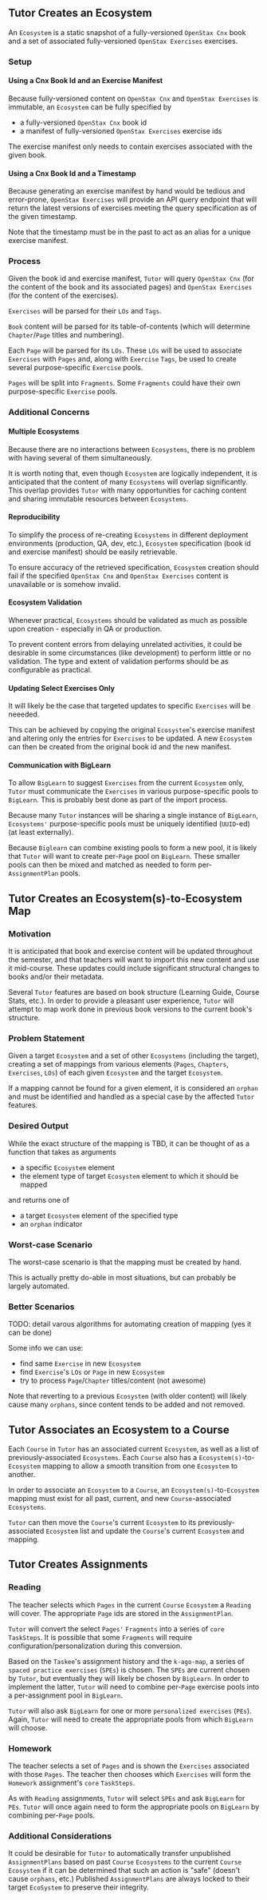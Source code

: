 
## Tutor Creates an Ecosystem

An `Ecosystem` is a static snapshot of 
a fully-versioned `OpenStax Cnx` book 
and 
a set of associated fully-versioned `OpenStax Exercises` exercises.

### Setup

#### Using a Cnx Book Id and an Exercise Manifest

Because fully-versioned content on `OpenStax Cnx` and `OpenStax Exercises` is immutable, 
an `Ecosystem` can be fully specified by

* a fully-versioned `OpenStax Cnx` book id
* a manifest of fully-versioned `OpenStax Exercises` exercise ids

The exercise manifest only needs to contain exercises associated with the given book.

#### Using a Cnx Book Id and a Timestamp

Because generating an exercise manifest by hand would be tedious and error-prone,
`OpenStax Exercises` will provide an API query endpoint
that will return the latest versions of exercises meeting the query specification
as of the given timestamp.

Note that the timestamp must be in the past
to act as an alias for a unique exercise manifest.

### Process

Given the book id and exercise manifest, 
`Tutor` will query 
`OpenStax Cnx` (for the content of the book and its associated pages)
and 
`OpenStax Exercises` (for the content of the exercises).

`Exercises` will be parsed for their `LOs` and `Tags`.

`Book` content will be parsed for its table-of-contents (which will determine `Chapter`/`Page` titles and numbering).

Each `Page` will be parsed for its `LOs`.
These `LOs` will be used to associate `Exercises` with `Pages`
and, along with `Exercise` `Tags`,
be used to create several purpose-specific `Exercise` pools.

`Pages` will be split into `Fragments`.  Some `Fragments` could have their own purpose-specific `Exercise` pools.

### Additional Concerns

#### Multiple Ecosystems

Because there are no interactions between `Ecosystems`, there is no problem with having several of them simultaneously. 

It is worth noting that,
even though `Ecosystem` are logically independent,
it is anticipated that the content of many `Ecosystems` will overlap significantly.
This overlap provides `Tutor` with many opportunities
for caching content and
sharing immutable resources between `Ecosystems`.

#### Reproducibility

To simplify the process of re-creating `Ecosystems` in different deployment environments (production, QA, dev, etc.), 
`Ecosystem` specification (book id and exercise manifest) should be easily retrievable.

To ensure accuracy of the retrieved specification, 
`Ecosystem` creation should fail
if the specified `OpenStax Cnx` and `OpenStax Exercises` content is unavailable
or is somehow invalid.

#### Ecosystem Validation

Whenever practical, `Ecosystems` should be validated as much as possible upon creation - especially in QA or production.

To prevent content errors from delaying unrelated activities,
it could be desirable in some circumstances (like development)
to perform little or no validation.
The type and extent of validation performs should be as configurable as practical.

#### Updating Select Exercises Only

It will likely be the case that targeted updates to specific `Exercises` will be neeeded.

This can be achieved by copying the original `Ecosystem`'s exercise manifest
and altering only the entries for `Exercises` to be updated.
A new `Ecosystem` can then be created from the original book id and the new manifest.

#### Communication with BigLearn

To allow `BigLearn` to suggest `Exercises` from the current `Ecosystem` only, 
`Tutor` must communicate the `Exercises` in various purpose-specific pools
to `BigLearn`.  This is probably best done as part of the import process.

Because many `Tutor` instances will be sharing a single instance of `BigLearn`,
`Ecosystems'` purpose-specific pools must be uniquely identified (`UUID`-ed)
(at least externally).

Because `Biglearn` can combine existing pools to form a new pool,
it is likely that `Tutor` will want to create per-`Page` pool on `BigLearn`.
These smaller pools can then be mixed and matched as needed to form per-`AssignmentPlan` pools.

## Tutor Creates an Ecosystem(s)-to-Ecosystem Map

### Motivation

It is anticipated that book and exercise content will be updated throughout the semester,
and that teachers will want to import this new content and use it mid-course.
These updates could include significant structural changes to books and/or their metadata.

Several `Tutor` features are based on book structure
(Learning Guide, Course Stats, etc.).
In order to provide a pleasant user experience, 
`Tutor` will attempt to map work done in previous book versions
to the current book's structure.

### Problem Statement

Given a target `Ecosystem` and a set of other `Ecosystems` (including the target),
creating a set of mappings
from various elements
(`Pages`, `Chapters`, `Exercises`, `LOs`)
of each given `Ecosystem` and the target `Ecosystem`.

If a mapping cannot be found for a given element,
it is considered an `orphan`
and must be identified
and handled as a special case
by the affected `Tutor` features.

### Desired Output

While the exact structure of the mapping is TBD,
it can be thought of as a function
that takes as arguments

* a specific `Ecosystem` element
* the element type of target `Ecosystem` element to which it should be mapped

and returns one of

* a target `Ecosystem` element of the specified type
* an `orphan` indicator

### Worst-case Scenario

The worst-case scenario is that the mapping must be created by hand.

This is actually pretty do-able in most situations, but can probably be largely automated.

### Better Scenarios

TODO: detail varous algorithms for automating creation of mapping (yes it can be done)

Some info we can use:
* find same `Exercise` in new `Ecosystem`
* find `Exercise`'s `LOs` or `Page` in new `Ecosystem`
* try to process `Page`/`Chapter` titles/content (not awesome)

Note that reverting to a previous `Ecosystem` (with older content) will likely cause many `orphans`,
since content tends to be added and not removed.

## Tutor Associates an Ecosystem to a Course

Each `Course` in `Tutor` has an associated current `Ecosystem`,
as well as a list of previously-associated `Ecosystems`.
Each `Course` also has a `Ecosystem(s)`-to-`Ecosystem` mapping
to allow a smooth transition from one `Ecosystem` to another.

In order to associate an `Ecosystem` to a `Course`, 
an `Ecosystem(s)`-to-`Ecosystem` mapping
must exist for all past, current, and new `Course`-associated `Ecosystems`.

`Tutor` can then move the `Course`'s current `Ecosystem` 
to its previously-associated `Ecosystem` list
and update the `Course`'s current `Ecosystem` and mapping.

## Tutor Creates Assignments

### Reading

The teacher selects which `Pages` in the current `Course` `Ecosystem` a `Reading` will cover.
The appropriate `Page` ids are stored in the `AssignmentPlan`.

`Tutor` will convert the select `Pages'` `Fragments` into a series of `core` `TaskSteps`.
It is possible that some `Fragments` will require configuration/personalization during this conversion.

Based on the `Taskee`'s assignment history and the `k-ago-map`,
a series of `spaced practice exercises` (`SPEs`) is chosen.
The `SPEs` are current chosen by `Tutor`,
but eventually they will likely be chosen by `BigLearn`.
In order to implement the latter,
`Tutor` will need to combine per-`Page` exercise pools into a per-assignment pool in `BigLearn`.

`Tutor` will also ask `BigLearn` for one or more `personalized exercises` (`PEs`).
Again, `Tutor` will need to create the appropriate pools from which `BigLearn` will choose.

### Homework

The teacher selects a set of `Pages` and is shown the `Exercises` associated with those `Pages`.
The teacher then chooses which `Exercises` will form the `Homework` assignment's `core` `TaskSteps`.

As with `Reading` assignments, `Tutor` will select `SPEs` and ask `BigLearn` for `PEs`.
`Tutor` will once again need to form the appropriate pools on `BigLearn` by combining per-`Page` pools.

### Additional Considerations

It could be desirable for `Tutor` to automatically transfer unpublished `AssignmentPlans`
based on past `Course` `Ecosystems` to the current `Course` `Ecosystem`
if it can be determined that such an action is "safe" (doesn't cause `orphans`, etc.)
Published `AssignmentPlans` are always locked to their target `EcoSystem` to preserve their integrity.

